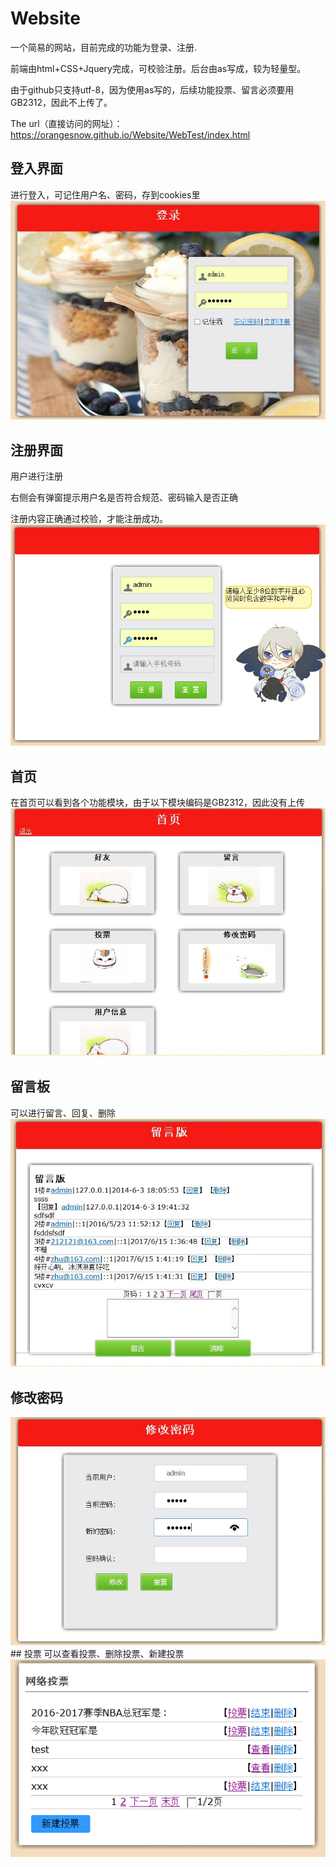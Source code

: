 # Website
一个简易的网站，目前完成的功能为登录、注册.

前端由html+CSS+Jquery完成，可校验注册。后台由as写成，较为轻量型。

由于github只支持utf-8，因为使用as写的，后续功能投票、留言必须要用GB2312，因此不上传了。

The url（直接访问的网址）：https://orangesnow.github.io/Website/WebTest/index.html

## 登入界面
进行登入，可记住用户名、密码，存到cookies里
<img src="img/01.jpg" />
## 注册界面
用户进行注册

右侧会有弹窗提示用户名是否符合规范、密码输入是否正确

注册内容正确通过校验，才能注册成功。
<img src="img/07.jpg" />
## 首页
在首页可以看到各个功能模块，由于以下模块编码是GB2312，因此没有上传
<img src="img/03.jpg" />
## 留言板
可以进行留言、回复、删除
<img src="img/04.jpg" />
## 修改密码
<img src="img/05.jpg" />
## 投票
可以查看投票、删除投票、新建投票
<img src="img/06.jpg" />
